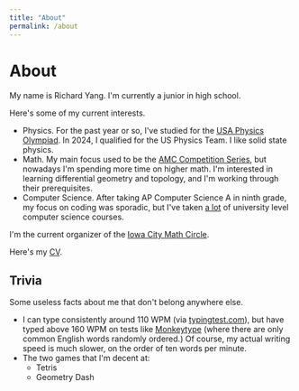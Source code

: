 ```yaml
---
title: "About"
permalink: /about
---
```

# About
My name is Richard Yang. I'm currently a junior in high school. 

Here's some of my current interests.
- Physics. For the past year or so, I've studied for the [USA Physics Olympiad](https://aapt.org/physicsteam). In 2024, I qualified for the US Physics Team. I like solid state physics.
- Math. My main focus used to be the [AMC Competition Series](https://maa.org), but nowadays I'm spending more time on higher math. I'm interested in learning differential geometry and topology, and I'm working through their prerequisites. 
- Computer Science. After taking AP Computer Science A in ninth grade, my focus on coding was sporadic, but I've taken [a lot](/coursework.md) of university level computer science courses. 

I'm the current organizer of the [Iowa City Math Circle](https://iowacitymathcircle.org). 

Here's my [CV](./resume/index.md).

## Trivia
Some useless facts about me that don't belong anywhere else. 
- I can type consistently around 110 WPM (via [typingtest.com](https://www.typingtest.com)), but have typed above 160 WPM on tests like [Monkeytype](https://monkeytype.com) (where there are only common English words randomly ordered.) Of course, my actual writing speed is much slower, on the order of ten words per minute.
- The two games that I'm decent at:
  - Tetris
  - Geometry Dash